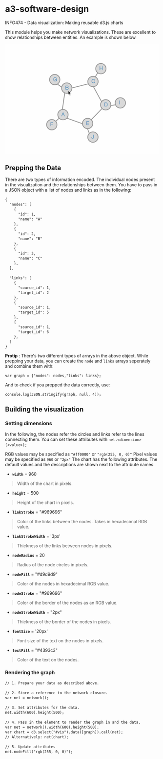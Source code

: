 # a3-software-design
INFO474 - Data visualization: Making reusable d3.js charts

This module helps you make network visualizations. These are excellent to show relationships between entities. An example is shown below.  

![Graph Visualization](images/graphViz.gif "Network visualization")


## Prepping the Data 
There are two types of information encoded. The individual nodes present in the visualization and the relationships between them. You have to pass in a JSON object with a list of nodes and links as in the following: 

```
{
  "nodes": [
    {
      "id": 1,
      "name": "A"
    },
    {
      "id": 2,
      "name": "B"
    },
    {
      "id": 3,
      "name": "C"
    },
  ],
  
  "links": [
    {
      "source_id": 1,
      "target_id": 2
    },
    {
      "source_id": 1,
      "target_id": 5
    },
    {
      "source_id": 1,
      "target_id": 6
    },
  ]
}
```
>
**Protip** : There's two different types of arrays in the above object. While prepping your data, you can create the `node` and `links` arrays seperately and combine them with:  
```
var graph = {"nodes": nodes,"links": links};
```  
And to check if you prepped the data correctly, use:  
```
console.log(JSON.stringify(graph, null, 4));
```

## Building the visualization

### Setting dimensions
In the following, the nodes refer the circles and links refer to the lines connecting them. You can set these attributes with `net.<dimension>(<value>);`

RGB values may be specified as `"#ff0000"` or `"rgb(255, 0, 0)"`
Pixel values may be specified as `960` or `"2px"`
The chart has the following attributes. The default values and the descriptions are shown next to the attribute names.   

- **`width`** = 960
> Width of the chart in pixels. 
- **`height`** = 500
> Height of the chart in pixels. 
- **`linkStroke`** = "#969696"
> Color of the links between the nodes. Takes in hexadecimal RGB value.
- **`linkStrokeWidth`** = '3px'
> Thickness of the links between nodes in pixels. 
- **`nodeRadius`** = 20
> Radius of the node circles in pixels. 
- **`nodeFill`** = "#d9d9d9"
> Color of the nodes in hexadecimal RGB value.
- **`nodeStroke`** = "#969696"
> Color of the border of the nodes as an RGB value.
- **`nodeStrokeWidth`** = "2px"
> Thickness of the border of the nodes in pixels.
- **`fontSize`** = '20px'
> Font size of the text on the nodes in pixels.
- **`textFill`** = "#4393c3"
> Color of the text on the nodes. 

### Rendering the graph
```
// 1. Prepare your data as described above.

// 2. Store a reference to the network closure. 
var net = network();

// 3. Set attributes for the data.
net.width(600).height(500);

// 4. Pass in the element to render the graph in and the data.
var net = network().width(600).height(500);
var chart = d3.select("#vis").data([graph]).call(net);
// Alternatively: net(chart);

// 5. Update attributes
net.nodeFill("rgb(255, 0, 0)");
```
